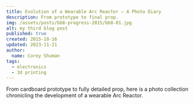 ```yaml
---
title: Evolution of a Wearable Arc Reactor – A Photo Diary
description: From prototype to final prop.
img: /assets/posts/bb8-progress-2015/bb8-01.jpg
alt: my third blog post
published: true
created: 2015-10-16
updated: 2023-11-21
author: 
  name: Corey Shuman
tags: 
  - electronics
  - 3d printing
---
```


From cardboard prototype to fully detailed prop, here is a photo collection chronicling the development of a wearable Arc Reactor.

